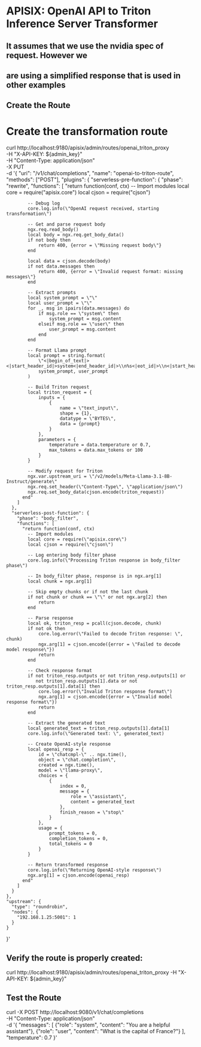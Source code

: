 # APISIX: OpenAI API to Triton Inference Server Transformer
## It assumes that we use the nvidia spec of request. However we
## are using a simplified response that is used in other examples
## Create the Route

# Create the transformation route
curl http://localhost:9180/apisix/admin/routes/openai_triton_proxy \
  -H "X-API-KEY: ${admin_key}" \
  -H "Content-Type: application/json" \
  -X PUT \
  -d '{
    "uri": "/v1/chat/completions",
    "name": "openai-to-triton-route",
    "methods": ["POST"],
    "plugins": {
      "serverless-pre-function": {
        "phase": "rewrite",
        "functions": [
          "return function(conf, ctx)
            -- Import modules
            local core = require(\"apisix.core\")
            local cjson = require(\"cjson\")

            -- Debug log
            core.log.info(\"OpenAI request received, starting transformation\")
            
            -- Get and parse request body
            ngx.req.read_body()
            local body = ngx.req.get_body_data()
            if not body then
                return 400, {error = \"Missing request body\"}
            end
            
            local data = cjson.decode(body)
            if not data.messages then
                return 400, {error = \"Invalid request format: missing messages\"}
            end
            
            -- Extract prompts
            local system_prompt = \"\"
            local user_prompt = \"\"
            for _, msg in ipairs(data.messages) do
                if msg.role == \"system\" then
                    system_prompt = msg.content
                elseif msg.role == \"user\" then
                    user_prompt = msg.content
                end
            end
            
            -- Format Llama prompt
            local prompt = string.format(
                \"<|begin_of_text|><|start_header_id|>system<|end_header_id|>\\n%s<|eot_id|>\\n<|start_header_id|>user<|end_header_id|>\\n%s<|eot_id|>\\n<|start_header_id|>assistant<|end_header_id|>\",
                system_prompt, user_prompt
            )
            
            -- Build Triton request
            local triton_request = {
                inputs = {
                    {
                        name = \"text_input\",
                        shape = {1},
                        datatype = \"BYTES\",
                        data = {prompt}
                    }
                },
                parameters = {
                    temperature = data.temperature or 0.7,
                    max_tokens = data.max_tokens or 100
                }
            }
            
            -- Modify request for Triton
            ngx.var.upstream_uri = \"/v2/models/Meta-Llama-3.1-8B-Instruct/generate\"
            ngx.req.set_header(\"Content-Type\", \"application/json\")
            ngx.req.set_body_data(cjson.encode(triton_request))
          end"
        ]
      },
      "serverless-post-function": {
        "phase": "body_filter",
        "functions": [
          "return function(conf, ctx)
            -- Import modules
            local core = require(\"apisix.core\")
            local cjson = require(\"cjson\")
            
            -- Log entering body filter phase
            core.log.info(\"Processing Triton response in body_filter phase\")
            
            -- In body_filter phase, response is in ngx.arg[1]
            local chunk = ngx.arg[1]
            
            -- Skip empty chunks or if not the last chunk
            if not chunk or chunk == \"\" or not ngx.arg[2] then
                return
            end
            
            -- Parse response
            local ok, triton_resp = pcall(cjson.decode, chunk)
            if not ok then
                core.log.error(\"Failed to decode Triton response: \", chunk)
                ngx.arg[1] = cjson.encode({error = \"Failed to decode model response\"})
                return
            end
            
            -- Check response format
            if not triton_resp.outputs or not triton_resp.outputs[1] or 
               not triton_resp.outputs[1].data or not triton_resp.outputs[1].data[1] then
                core.log.error(\"Invalid Triton response format\")
                ngx.arg[1] = cjson.encode({error = \"Invalid model response format\"})
                return
            end
            
            -- Extract the generated text
            local generated_text = triton_resp.outputs[1].data[1]
            core.log.info(\"Generated text: \", generated_text)
            
            -- Create OpenAI-style response
            local openai_resp = {
                id = \"chatcmpl-\" .. ngx.time(),
                object = \"chat.completion\",
                created = ngx.time(),
                model = \"llama-proxy\",
                choices = {
                    {
                        index = 0,
                        message = {
                            role = \"assistant\",
                            content = generated_text
                        },
                        finish_reason = \"stop\"
                    }
                },
                usage = {
                    prompt_tokens = 0,
                    completion_tokens = 0,
                    total_tokens = 0
                }
            }
            
            -- Return transformed response
            core.log.info(\"Returning OpenAI-style response\")
            ngx.arg[1] = cjson.encode(openai_resp)
          end"
        ]
      }
    },
    "upstream": {
      "type": "roundrobin",
      "nodes": {
        "192.168.1.25:5001": 1
      }
    }
  }'

## Verify the route is properly created:
curl http://localhost:9180/apisix/admin/routes/openai_triton_proxy -H "X-API-KEY: ${admin_key}"

## Test the Route
curl -X POST http://localhost:9080/v1/chat/completions \
  -H "Content-Type: application/json" \
  -d '{
    "messages": [
      {"role": "system", "content": "You are a helpful assistant"},
      {"role": "user", "content": "What is the capital of France?"}
    ],
    "temperature": 0.7
  }'


